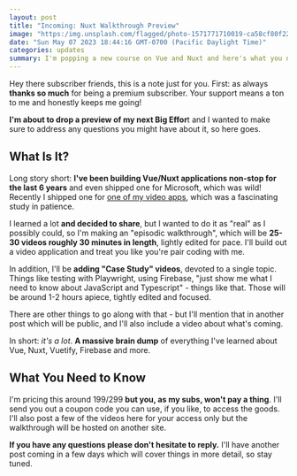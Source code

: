 ```yaml
---
layout: post
title: "Incoming: Nuxt Walkthrough Preview"
image: "https:/img.unsplash.com/flagged/photo-1571771710019-ca58cf80f225"
date: "Sun May 07 2023 18:44:16 GMT-0700 (Pacific Daylight Time)"
categories: updates
summary: I'm popping a new course on Vue and Nuxt and here's what you need to know as a subscriber.      
---
```


Hey there subscriber friends, this is a note just for you. First: as always **thanks so much** for being a premium subscriber. Your support means a ton to me and honestly keeps me going!

**I'm about to drop a preview of my next Big Effor**t and I wanted to make sure to address any questions you might have about it, so here goes.

## What Is It?

Long story short: **I've been building Vue/Nuxt applications non-stop for the last 6 years** and even shipped one for Microsoft, which was wild! Recently I shipped one for [one of my video apps](https://vue.bigmachine.io,), which was a fascinating study in patience.

I learned a lot **and decided to share**, but I wanted to do it as "real" as I possibly could, so I'm making an "episodic walkthrough", which will be **25-30 videos roughly 30 minutes in length**, lightly edited for pace. I'll build out a video application and treat you like you're pair coding with me.

In addition, I'll be **adding "Case Study" videos**, devoted to a single topic. Things like testing with Playwright, using Firebase, "just show me what I need to know about JavaScript and Typescript" - things like that. Those will be around 1-2 hours apiece, tightly edited and focused.

There are other things to go along with that - but I'll mention that in another post which will be public, and I'll also include a video about what's coming.

In short: _it's a lot_. **A massive brain dump** of everything I've learned about Vue, Nuxt, Vuetify, Firebase and more.

## What You Need to Know

I'm pricing this around $199/$299 **but you, as my subs, won't pay a thing**. I'll send you out a coupon code you can use, if you like, to access the goods. I'll also post a few of the videos here for your access only but the walkthrough will be hosted on another site.

**If you have any questions please don't hesitate to reply.** I'll have another post coming in a few days which will cover things in more detail, so stay tuned.